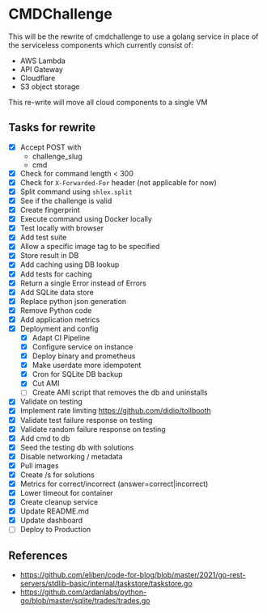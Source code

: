 # CMDChallenge

This will be the rewrite of cmdchallenge to use a golang service in place of the serviceless components which currently consist of:

- AWS Lambda
- API Gateway
- Cloudflare
- S3 object storage

This re-write will move all cloud components to a single VM

## Tasks for rewrite

- [x] Accept POST with
  - challenge_slug
  - cmd
- [x] Check for command length < 300
- [x] Check for `X-Forwarded-For` header (not applicable for now)
- [x] Split command using `shlex.split`
- [x] See if the challenge is valid
- [x] Create fingerprint
- [x] Execute command using Docker locally
- [x] Test locally with browser
- [x] Add test suite
- [x] Allow a specific image tag to be specified
- [x] Store result in DB
- [x] Add caching using DB lookup
- [x] Add tests for caching
- [x] Return a single Error instead of Errors
- [x] Add SQLite data store
- [x] Replace python json generation
- [x] Remove Python code
- [x] Add application metrics
- [x] Deployment and config
  - [x] Adapt CI Pipeline
  - [x] Configure service on instance
  - [x] Deploy binary and prometheus
  - [x] Make userdate more idempotent
  - [x] Cron for SQLite DB backup
  - [x] Cut AMI
  - [ ] Create AMI script that removes the db and uninstalls
- [x] Validate on testing
- [x] Implement rate limiting https://github.com/didip/tollbooth
- [x] Validate test failure response on testing
- [x] Validate random failure response on testing
- [x] Add cmd to db
- [x] Seed the testing db with solutions
- [x] Disable networking / metadata
- [x] Pull images
- [x] Create /s for solutions
- [x] Metrics for correct/incorrect (answer=correct|incorrect)
- [x] Lower timeout for container
- [x] Create cleanup service
- [x] Update README.md
- [x] Update dashboard
- [ ] Deploy to Production

## References

- https://github.com/eliben/code-for-blog/blob/master/2021/go-rest-servers/stdlib-basic/internal/taskstore/taskstore.go
- https://github.com/ardanlabs/python-go/blob/master/sqlite/trades/trades.go
